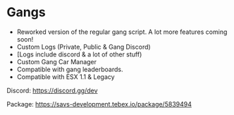 # Gangs

- Reworked version of the regular gang script. A lot more features coming soon!
- Custom Logs (Private, Public & Gang Discord)
- [Logs include discord & a lot of other stuff)
- Custom Gang Car Manager 
- Compatible with gang leaderboards.
- Compatible with ESX 1.1 & Legacy

Discord: https://discord.gg/dev

Package: https://savs-development.tebex.io/package/5839494
